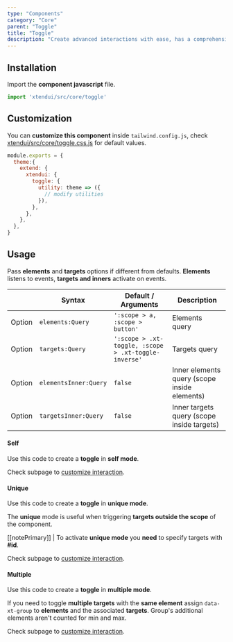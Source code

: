 ```yaml
---
type: "Components"
category: "Core"
parent: "Toggle"
title: "Toggle"
description: "Create advanced interactions with ease, has a comprehensive javascript api."
---
```


## Installation

Import the **component javascript** file.

```jsx
import 'xtendui/src/core/toggle'
```

## Customization

You can **customize this component** inside `tailwind.config.js`, check [xtendui/src/core/toggle.css.js](https://github.com/minimit/xtendui/blob/beta/src/core/toggle.css.js) for default values.

```jsx
module.exports = {
  theme:{
    extend: {
      xtendui: {
        toggle: {
          utility: theme => ({
            // modify utilities
          }),
        },
      },
    },
  },
}
```

## Usage

Pass **elements** and **targets** options if different from defaults. **Elements** listens to events, **targets and inners** activate on events.

<div class="xt-overflow-sub overflow-y-hidden overflow-x-scroll my-4 xt-m-auto w-full">

|                         | Syntax                                    | Default / Arguments                       | Description                   |
| ----------------------- | ----------------------------------------- | ----------------------------- | ----------------------------- |
| Option                  | `elements:Query`                          | `':scope > a, :scope > button'`        | Elements query            |
| Option                  | `targets:Query`                          | `':scope > .xt-toggle, :scope > .xt-toggle-inverse'`        | Targets query            |
| Option                  | `elementsInner:Query`                          | `false`        | Inner elements query (scope inside elements)            |
| Option                  | `targetsInner:Query`                          | `false`        | Inner targets query (scope inside targets)     

</div>

#### Self

Use this code to create a **toggle** in **self mode**.

<demo>
  <demovanilla src="vanilla/components/core/toggle/usage-self">
  </demovanilla>
</demo>

Check subpage to [customize interaction](/components/core/toggle/interaction).

#### Unique

Use this code to create a **toggle** in **unique mode**.

The **unique** mode is useful when triggering **targets outside the scope** of the component.

[[notePrimary]]
| To activate **unique mode** you **need** to specify targets with **#id**.

<demo>
  <demovanilla src="vanilla/components/core/toggle/usage-unique">
  </demovanilla>
  <demovanilla src="vanilla/components/core/toggle/usage-unique-same">
  </demovanilla>
</demo>

Check subpage to [customize interaction](/components/core/toggle/interaction).

#### Multiple

Use this code to create a **toggle** in **multiple mode**.

<demo>
  <demovanilla src="vanilla/components/core/toggle/usage-multiple">
  </demovanilla>
</demo>

If you need to toggle **multiple targets** with the **same element** assign `data-xt-group` to **elements** and the associated **targets**. Group's additional elements aren't counted for min and max.

<demo>
  <demovanilla src="vanilla/components/core/toggle/usage-multiple-group">
  </demovanilla>
</demo>

Check subpage to [customize interaction](/components/core/toggle/interaction).
